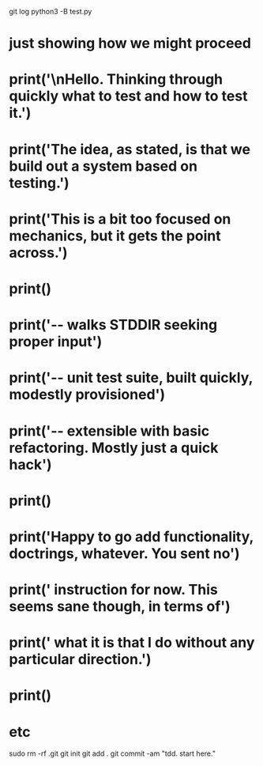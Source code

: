git log
python3 -B test.py








# just showing how we might proceed

# print('\nHello. Thinking through quickly what to test and how to test it.')
# print('The idea, as stated, is that we build out a system based on testing.')
# print('This is a bit too focused on mechanics, but it gets the point across.')
# print()
# print('-- walks STDDIR seeking proper input')
# print('-- unit test suite, built quickly, modestly provisioned')
# print('-- extensible with basic refactoring. Mostly just a quick hack')
# print()
# print('Happy to go add functionality, doctrings, whatever. You sent no')
# print('   instruction for now. This seems sane though, in terms of')
# print('   what it is that I do without any particular direction.')
# print()

# etc

sudo rm -rf .git
git init
git add .
git commit -am "tdd. start here."

